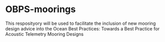 # OBPS-moorings
This resposityory will be used to facilitate the inclusion of new mooring design advice into the Ocean Best Practices: Towards a Best Practice for Acoustic Telemetry Mooring Designs
